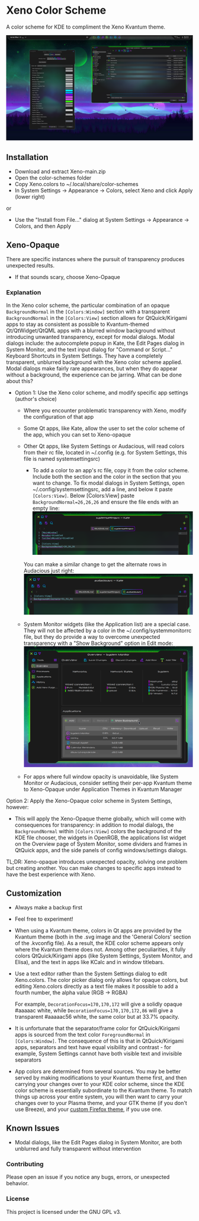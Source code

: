 # Xeno Color Scheme

A color scheme for KDE to compliment the Xeno Kvantum theme.

![screenshot of Xeno color scheme](preview/screenshot-2.png)

## Installation

- Download and extract Xeno-main.zip
- Open the color-schemes folder
- Copy Xeno.colors to ~/.local/share/color-schemes
- In System Settings -> Appearance -> Colors, select Xeno and click Apply (lower right)

or

- Use the "Install from File..." dialog at System Settings -> Appearance -> Colors, and then Apply

## Xeno-Opaque

There are specific instances where the pursuit of transparency produces unexpected results.

- If that sounds scary, choose Xeno-Opaque

### Explanation

In the Xeno color scheme, the particular combination of an opaque `BackgroundNormal` in the `[Colors:Window]` section with a transparent `BackgroundNormal` in the `[Colors:View]` section allows for QtQuick/Kirigami apps to stay as consistent as possible to Kvantum-themed Qt/QtWidget/QtQML apps with a blurred window background without introducing unwanted transparency, except for modal dialogs. Modal dialogs include: the autocomplete popup in Kate, the Edit Pages dialog in System Monitor, and the text input dialog for "Command or Script..." Keyboard Shortcuts in System Settings. They have a completely transparent, unblurred background with the Xeno color scheme applied. Modal dialogs make fairly rare appearances, but when they do appear without a background, the experience can be jarring. What can be done about this?

- Option 1: Use the Xeno color scheme, and modify specific app settings (author's choice)

    - Where you encounter problematic transparency with Xeno, modify the configuration of that app
    - Some Qt apps, like Kate, allow the user to set the color scheme of the app, which you can set to Xeno-opaque
    - Other Qt apps, like System Settings or Audacious, will read colors from their rc file, located in ~/.config (e.g. for System Settings, this file is named systemsettingsrc)
        - To add a color to an app's rc file, copy it from the color scheme. Include both the section and the color in the section that you want to change. To fix modal dialogs in System Settings, open ~/.config/systemsettingsrc, add a line, and below it paste `[Colors:View]`. Below [Colors:View] paste `BackgroundNormal=26,26,26` and ensure the file ends with an empty line:
        ![Modified systemsettingsrc file](preview/systemsettingsrc-example.png)

        You can make a similar change to get the alternate rows in Audacious just right:
        ![Modified audaciousrc file](preview/audaciousrc-example.png)

    - System Monitor widgets (like the Application list) are a special case. They will not be affected by a color in the ~/.config/systemmonitorrc file, but they do provide a way to overcome unexpected transparency with a "Show Background" option in Edit mode:
    ![System Monitor screenshot](preview/sysmon-example.png)

    - For apps where full window opacity is unavoidable, like System Monitor or Audacious, consider setting their per-app Kvantum theme to Xeno-Opaque under Application Themes in Kvantum Manager

Option 2: Apply the Xeno-Opaque color scheme in System Settings, however:

- This will apply the Xeno-Opaque theme globally, which will come with consequences for transparency: in addition to modal dialogs, the `BackgroundNormal` within `[Colors:View]` colors the background of the KDE file chooser, the widgets in OpenRGB, the applications list widget on the Overview page of System Monitor, some dividers and frames in QtQuick apps, and the side panels of config windows/settings dialogs.

TL;DR: Xeno-opaque introduces unexpected opacity, solving one problem but creating another. You can make changes to specific apps instead to have the best experience with Xeno.

## Customization

- Always make a backup first

- Feel free to experiment!

- When using a Kvantum theme, colors in Qt apps are provided by the Kvantum theme (both in the .svg image and the 'General Colors' section of the .kvconfig file). As a result, the KDE color scheme appears only where the Kvantum theme does not. Among other peculiarities, it fully colors QtQuick/Kirigami apps (like System Settings, System Monitor, and Elisa), and the text in apps like KCalc and in window titlebars.

- Use a text editor rather than the System Settings dialog to edit Xeno.colors. The color picker dialog only allows for opaque colors, but editing Xeno.colors directly as a text file makes it possible to add a fourth number, the alpha value (RGB -> RGBA)

    For example, `DecorationFocus=170,170,172` will give a solidly opaque #aaaaac white, while `DecorationFocus=170,170,172,86` will give a transparent #aaaaac56 white, the same color but at 33.7% opacity.

- It is unfortunate that the separator/frame color for QtQuick/Kirigami apps is sourced from the text color `ForegroundNormal` in `[Colors:Window]`. The consequence of this is that in QtQuick/Kirigami apps, separators and text have equal visibility and contrast - for example, System Settings cannot have both visible text and invisible separators

- App colors are determined from several sources. You may be better served by making modifications to your Kvantum theme first, and then carrying your changes over to your KDE color scheme, since the KDE color scheme is essentially subordinate to the Kvantum theme. To match things up across your entire system, you will then want to carry your changes over to your Plasma theme, and your GTK theme (if you don't use Breeze), and your [custom Firefox theme](https://github.com/tully-t/Xenofox), if you use one.

## Known Issues

- Modal dialogs, like the Edit Pages dialog in System Monitor, are both unblurred and fully transparent without intervention

### Contributing

Please open an issue if you notice any bugs, errors, or unexpected behavior.

### License

This project is licensed under the GNU GPL v3.

